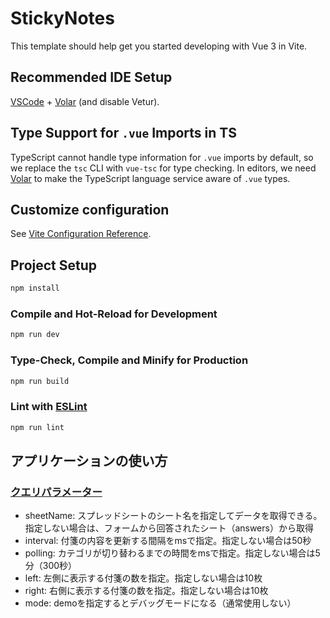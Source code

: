 # StickyNotes

This template should help get you started developing with Vue 3 in Vite.

## Recommended IDE Setup

[VSCode](https://code.visualstudio.com/) + [Volar](https://marketplace.visualstudio.com/items?itemName=Vue.volar) (and disable Vetur).

## Type Support for `.vue` Imports in TS

TypeScript cannot handle type information for `.vue` imports by default, so we replace the `tsc` CLI with `vue-tsc` for type checking. In editors, we need [Volar](https://marketplace.visualstudio.com/items?itemName=Vue.volar) to make the TypeScript language service aware of `.vue` types.

## Customize configuration

See [Vite Configuration Reference](https://vitejs.dev/config/).

## Project Setup

```sh
npm install
```

### Compile and Hot-Reload for Development

```sh
npm run dev
```

### Type-Check, Compile and Minify for Production

```sh
npm run build
```

### Lint with [ESLint](https://eslint.org/)

```sh
npm run lint
```

## アプリケーションの使い方

### [クエリパラメーター](https://developer.mozilla.org/ja/docs/Web/URI#%E3%82%AF%E3%82%A8%E3%83%AA%E3%83%BC)

- sheetName: スプレッドシートのシート名を指定してデータを取得できる。指定しない場合は、フォームから回答されたシート（answers）から取得
- interval: 付箋の内容を更新する間隔をmsで指定。指定しない場合は50秒
- polling: カテゴリが切り替わるまでの時間をmsで指定。指定しない場合は5分（300秒）
- left: 左側に表示する付箋の数を指定。指定しない場合は10枚
- right: 右側に表示する付箋の数を指定。指定しない場合は10枚
- mode: demoを指定するとデバッグモードになる（通常使用しない）
